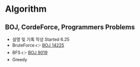 # Algorithm
## BOJ, CordeForce, Programmers Problems
* 설명 및 기록 작성 Started 6.25  
* BruteForce :point_right: [BOJ 14225](https://github.com/minchjung/Algorithm/wiki/BruteForce-or-Reclusive)
* BFS  :point_right: [BOJ 9019](https://github.com/minchjung/Algorithm/wiki/BFS)
* Greedy []()

